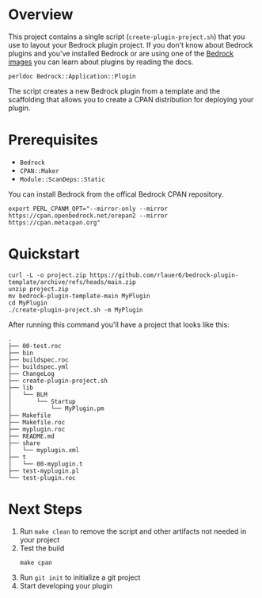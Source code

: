 # Overview

This project contains a single script (`create-plugin-project.sh`)
that you use to layout your Bedrock plugin project. If you don't know
about Bedrock plugins and you've installed Bedrock or are using one of
the [Bedrock images]() you can learn about plugins by reading the
docs.

```
perldoc Bedrock::Application::Plugin
```

The script creates a new Bedrock plugin from a template and the scaffolding that allows
you to create a CPAN distribution for deploying your plugin.

# Prerequisites

* `Bedrock`
* `CPAN::Maker`
* `Module::ScanDeps::Static`

You can install Bedrock from the offical Bedrock CPAN repository.

```
export PERL_CPANM_OPT="--mirror-only --mirror https://cpan.openbedrock.net/orepan2 --mirror https://cpan.metacpan.org"
```

# Quickstart

```
curl -L -o project.zip https://github.com/rlauer6/bedrock-plugin-template/archive/refs/heads/main.zip
unzip project.zip
mv bedrock-plugin-template-main MyPlugin
cd MyPlugin
./create-plugin-project.sh -m MyPlugin 
```

After running this command you'll have a project that looks like this:

```
.
├── 00-test.roc
├── bin
├── buildspec.roc
├── buildspec.yml
├── ChangeLog
├── create-plugin-project.sh
├── lib
│   └── BLM
│       └── Startup
│           └── MyPlugin.pm
├── Makefile
├── Makefile.roc
├── myplugin.roc
├── README.md
├── share
│   └── myplugin.xml
├── t
│   └── 00-myplugin.t
├── test-myplugin.pl
└── test-plugin.roc
```

# Next Steps

1. Run `make clean` to remove the script and other artifacts not needed in your project
2. Test the build
   ```
   make cpan
   ```
3. Run `git init` to initialize a git project
4. Start developing your plugin




